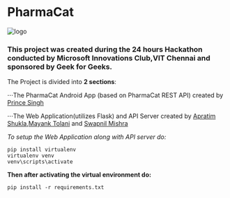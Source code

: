 # PharmaCat

![logo](https://i.imgur.com/F9Z8mih.png "PharmaCat logo created by Prince Singh")

### This project was created during the 24 hours Hackathon conducted by Microsoft Innovations Club,VIT Chennai and sponsored by Geek for Geeks.

The Project is divided into **2 sections**:

⋅⋅⋅The PharmaCat Android App (based on PharmaCat REST API) created by [Prince Singh](https://github.com/princesinghr1)

⋅⋅⋅The Web Application(utilizes Flask) and API Server created by [Apratim Shukla](https://github.com/apratimshukla6),[Mayank Tolani](https://github.com/mak1082) and [Swapnil Mishra](https://github.com/Swapnil0115)

*To setup the Web Application along with API server do:*
```
pip install virtualenv
virtualenv venv
venv\scripts\activate
```
**Then after activating the virtual environment do:**
```
pip install -r requirements.txt
```



